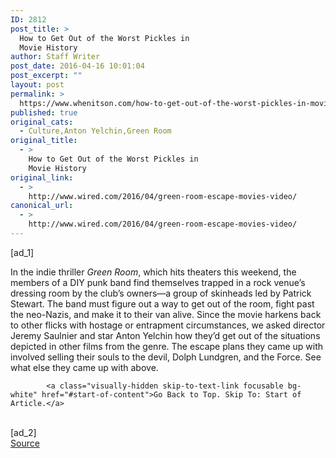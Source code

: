 ```yaml
---
ID: 2812
post_title: >
  How to Get Out of the Worst Pickles in
  Movie History
author: Staff Writer
post_date: 2016-04-16 10:01:04
post_excerpt: ""
layout: post
permalink: >
  https://www.whenitson.com/how-to-get-out-of-the-worst-pickles-in-movie-history/
published: true
original_cats:
  - Culture,Anton Yelchin,Green Room
original_title:
  - >
    How to Get Out of the Worst Pickles in
    Movie History
original_link:
  - >
    http://www.wired.com/2016/04/green-room-escape-movies-video/
canonical_url:
  - >
    http://www.wired.com/2016/04/green-room-escape-movies-video/
---
```

 [ad_1]
<br><div id="start-of-content"><p>In the indie thriller <em>Green Room</em>, which hits theaters this weekend, the members of a DIY punk band find themselves trapped in a rock venue’s dressing room by the club’s owners—a group of skinheads led by Patrick Stewart. The band must figure out a way to get out of the room, fight past the neo-Nazis, and make it to their van alive. Since the movie harkens back to other flicks with hostage or entrapment circumstances, we asked director Jeremy Saulnier and star Anton Yelchin how they’d get out of the situations depicted in other films from the genre. The escape plans they came up with involved selling their souls to the devil, Dolph Lundgren, and the Force. See what else they came up with above. </p>

			<a class="visually-hidden skip-to-text-link focusable bg-white" href="#start-of-content">Go Back to Top. Skip To: Start of Article.</a>

			
</div>
<br>[ad_2]
<br><a href="http://www.wired.com/2016/04/green-room-escape-movies-video/">Source </a>